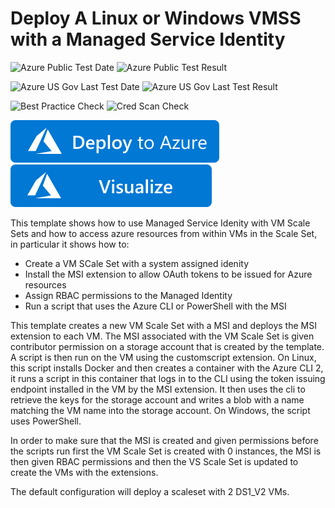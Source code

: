 # Deploy A Linux or Windows VMSS with a Managed Service Identity

![Azure Public Test Date](https://azurequickstartsservice.blob.core.windows.net/badges/201-vmss-msi/PublicLastTestDate.svg)
![Azure Public Test Result](https://azurequickstartsservice.blob.core.windows.net/badges/201-vmss-msi/PublicDeployment.svg)

![Azure US Gov Last Test Date](https://azurequickstartsservice.blob.core.windows.net/badges/201-vmss-msi/FairfaxLastTestDate.svg)
![Azure US Gov Last Test Result](https://azurequickstartsservice.blob.core.windows.net/badges/201-vmss-msi/FairfaxDeployment.svg)

![Best Practice Check](https://azurequickstartsservice.blob.core.windows.net/badges/201-vmss-msi/BestPracticeResult.svg)
![Cred Scan Check](https://azurequickstartsservice.blob.core.windows.net/badges/201-vmss-msi/CredScanResult.svg)

[![Deploy To Azure](https://raw.githubusercontent.com/Azure/azure-quickstart-templates/master/1-CONTRIBUTION-GUIDE/images/deploytoazure.svg?sanitize=true)]("https://portal.azure.com/#create/Microsoft.Template/uri/https%3A%2F%2Fraw.githubusercontent.com%2FAzure%2Fazure-quickstart-templates%2Fmaster%2F201-vmss-msi%2Fazuredeploy.json")  [![Visualize](https://raw.githubusercontent.com/Azure/azure-quickstart-templates/master/1-CONTRIBUTION-GUIDE/images/visualizebutton.svg?sanitize=true)]("http://armviz.io/#/?load=https%3A%2F%2Fraw.githubusercontent.com%2FAzure%2Fazure-quickstart-templates%2Fmaster%2F201-vmss-msi%2Fazuredeploy.json")

This template shows how to use Managed Service Idenity with VM Scale Sets and how to access azure resources from within VMs in the Scale Set, in particular it shows how to:

- Create a VM SCale Set with a system assigned idenity
- Install the MSI extension to allow OAuth tokens to be issued for Azure resources
- Assign RBAC permissions to the Managed Identity
- Run a  script that uses the Azure CLI or PowerShell with the MSI

This template creates a new VM Scale Set with a MSI and deploys the MSI extension to each VM. The MSI associated with the VM Scale Set is given contributor permission on a storage account that is created by the template.  A script is then run on the VM using the customscript extension.  On Linux, this script installs Docker and then creates a container with the Azure CLI 2, it runs a script in this container that logs in to the CLI using the token issuing endpoint installed in the VM by the MSI extension. It then uses the cli to retrieve the keys for the storage account and writes a blob with a name matching the VM name into the storage account.  On Windows, the script uses PowerShell.

In order to make sure that the MSI is created and given permissions before the scripts run first the VM Scale Set is created with 0 instances, the MSI is then given RBAC permissions and then the VS Scale Set is updated to create the VMs with the extensions.

The default configuration will deploy a scaleset with 2 DS1_V2 VMs.



